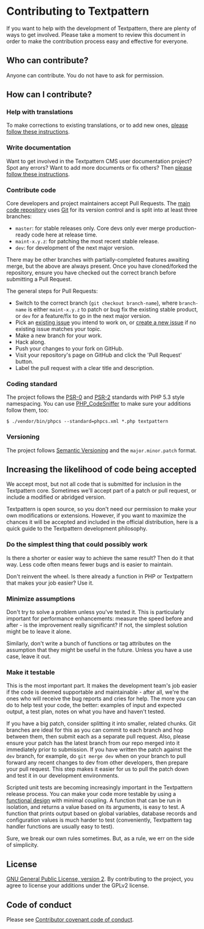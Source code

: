 # Contributing to Textpattern

If you want to help with the development of Textpattern, there are plenty of ways to get involved. Please take a moment to review this document in order to make the contribution process easy and effective for everyone.

## Who can contribute?

Anyone can contribute. You do not have to ask for permission.

## How can I contribute?

### Help with translations

To make corrections to existing translations, or to add new ones, [please follow these instructions](https://github.com/textpattern/textpacks/blob/master/README.md).

### Write documentation

Want to get involved in the Textpattern CMS user documentation project? Spot any errors? Want to add more documents or fix others? Then [please follow these instructions](https://github.com/textpattern/textpattern.github.io/blob/master/README.md).

### Contribute code

Core developers and project maintainers accept Pull Requests. The [main code repository](https://github.com/textpattern/textpattern) uses [Git](https://www.sitepoint.com/git-for-beginners/) for its version control and is split into at least three branches:

* `master`: for stable releases only. Core devs only ever merge production-ready code here at release time.
* `maint-x.y.z`: for patching the most recent stable release.
* `dev`: for development of the next major version.

There may be other branches with partially-completed features awaiting merge, but the above are always present. Once you have cloned/forked the repository, ensure you have checked out the correct branch before submitting a Pull Request.

The general steps for Pull Requests:

* Switch to the correct branch (`git checkout branch-name`), where `branch-name` is either `maint-x.y.z` to patch or bug fix the existing stable product, or `dev` for a feature/fix to go in the next major version.
* Pick an [existing issue](https://github.com/textpattern/textpattern/issues) you intend to work on, or [create a new issue](https://github.com/textpattern/textpattern/issues/new) if no existing issue matches your topic.
* Make a new branch for your work.
* Hack along.
* Push your changes to your fork on GitHub.
* Visit your repository's page on GitHub and click the 'Pull Request' button.
* Label the pull request with a clear title and description.

### Coding standard

The project follows the [PSR-0](https://github.com/php-fig/fig-standards/blob/master/accepted/PSR-0.md) and [PSR-2](https://github.com/php-fig/fig-standards/blob/master/accepted/PSR-2-coding-style-guide-meta.md) standards with PHP 5.3 style namespacing. You can use [PHP_CodeSniffer](https://github.com/squizlabs/PHP_CodeSniffer) to make sure your additions follow them, too:

~~~ ShellSession
$ ./vendor/bin/phpcs --standard=phpcs.xml *.php textpattern
~~~

### Versioning

The project follows [Semantic Versioning](http://semver.org/) and the `major.minor.patch` format.

## Increasing the likelihood of code being accepted

We accept most, but not all code that is submitted for inclusion in the Textpattern core. Sometimes we'll accept part of a patch or pull request, or include a modified or abridged version.

Textpattern is open source, so you don't need our permission to make your own modifications or extensions. However, if you want to maximize the chances it will be accepted and included in the official distribution, here is a quick guide to the Textpattern development philosophy.

### Do the simplest thing that could possibly work

Is there a shorter or easier way to achieve the same result? Then do it that way. Less code often means fewer bugs and is easier to maintain.

Don't reinvent the wheel. Is there already a function in PHP or Textpattern that makes your job easier? Use it.

### Minimize assumptions

Don't try to solve a problem unless you've tested it. This is particularly important for performance enhancements: measure the speed before and after - is the improvement really significant? If not, the simplest solution might be to leave it alone.

Similarly, don't write a bunch of functions or tag attributes on the assumption that they might be useful in the future. Unless you have a use case, leave it out.

### Make it testable

This is the most important part. It makes the development team's job easier if the code is deemed supportable and maintainable - after all, we're the ones who will receive the bug reports and cries for help. The more you can do to help test your code, the better: examples of input and expected output, a test plan, notes on what you have and haven't tested.

If you have a big patch, consider splitting it into smaller, related chunks. Git branches are ideal for this as you can commit to each branch and hop between them, then submit each as a separate pull request. Also, please ensure your patch has the latest branch from our repo merged into it immediately prior to submission. If you have written the patch against the `dev` branch, for example, do `git merge dev` when on your branch to pull forward any recent changes to dev from other developers, then prepare your pull request. This step makes it easier for us to pull the patch down and test it in our development environments.

Scripted unit tests are becoming increasingly important in the Textpattern release process. You can make your code more testable by using a [functional design](https://en.wikipedia.org/wiki/Functional_design) with minimal coupling. A function that can be run in isolation, and returns a value based on its arguments, is easy to test. A function that prints output based on global variables, database records and configuration values is much harder to test (conveniently, Textpattern tag handler functions are usually easy to test).

Sure, we break our own rules sometimes. But, as a rule, we err on the side of simplicity.

## License

[GNU General Public License, version 2](https://github.com/textpattern/textpattern/blob/master/LICENSE.txt). By contributing to the project, you agree to license your additions under the GPLv2 license.

## Code of conduct

Please see [Contributor covenant code of conduct](https://github.com/textpattern/textpattern/blob/dev/.github/CODE_OF_CONDUCT.md).
